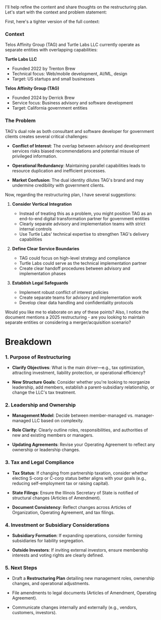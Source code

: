I'll help refine the content and share thoughts on the restructuring plan. Let's start with the context and problem statement:

First, here's a tighter version of the full context:

### Context
Telos Affinity Group (TAG) and Turtle Labs LLC currently operate as separate entities with overlapping capabilities:

**Turtle Labs LLC**
- Founded 2022 by Trenton Brew
- Technical focus: Web/mobile development, AI/ML, design
- Target: US startups and small businesses

**Telos Affinity Group (TAG)**
- Founded 2024 by Derrick Brew
- Service focus: Business advisory and software development
- Target: California government entities

### The Problem
TAG's dual role as both consultant and software developer for government clients creates several critical challenges:

- **Conflict of Interest**: The overlap between advisory and development services risks biased recommendations and potential misuse of privileged information.

- **Operational Redundancy**: Maintaining parallel capabilities leads to resource duplication and inefficient processes.

- **Market Confusion**: The dual identity dilutes TAG's brand and may undermine credibility with government clients.

Now, regarding the restructuring plan, I have several suggestions:

1. **Consider Vertical Integration**
   - Instead of treating this as a problem, you might position TAG as an end-to-end digital transformation partner for government entities
   - Clearly separate advisory and implementation teams with strict internal controls
   - Use Turtle Labs' technical expertise to strengthen TAG's delivery capabilities

2. **Define Clear Service Boundaries**
   - TAG could focus on high-level strategy and compliance
   - Turtle Labs could serve as the technical implementation partner
   - Create clear handoff procedures between advisory and implementation phases

3. **Establish Legal Safeguards**
   - Implement robust conflict of interest policies
   - Create separate teams for advisory and implementation work
   - Develop clear data handling and confidentiality protocols

Would you like me to elaborate on any of these points? Also, I notice the document mentions a 2025 restructuring - are you looking to maintain separate entities or considering a merger/acquisition scenario?

# Breakdown

### 1. Purpose of Restructuring

- **Clarify Objectives**: What is the main driver—e.g., tax optimization, attracting investment, liability protection, or operational efficiency?
    >
    >
- **New Structure Goals**: Consider whether you're looking to reorganize leadership, add members, establish a parent-subsidiary relationship, or change the LLC's tax treatment.
    >
    >

### 2. Leadership and Ownership

- **Management Model**: Decide between member-managed vs. manager-managed LLC based on complexity.
    >
    >
- **Role Clarity**: Clearly outline roles, responsibilities, and authorities of new and existing members or managers.
    >
    >
- **Updating Agreements**: Revise your Operating Agreement to reflect any ownership or leadership changes.
    >
    >

### 3. Tax and Legal Compliance

- **Tax Status**: If changing from partnership taxation, consider whether electing S-corp or C-corp status better aligns with your goals (e.g., reducing self-employment tax or raising capital).
    >
    >
- **State Filings**: Ensure the Illinois Secretary of State is notified of structural changes (Articles of Amendment).
    >
    >
- **Document Consistency**: Reflect changes across Articles of Organization, Operating Agreement, and tax filings.
    >
    >

### 4. Investment or Subsidiary Considerations

- **Subsidiary Formation**: If expanding operations, consider forming subsidiaries for liability segregation.
    >
    >
- **Outside Investors**: If inviting external investors, ensure membership interests and voting rights are clearly defined.
    >
    >

### 5. Next Steps

- Draft a **Restructuring Plan** detailing new management roles, ownership changes, and operational adjustments.
    >
    >
- File amendments to legal documents (Articles of Amendment, Operating Agreement).
    >
    >
- Communicate changes internally and externally (e.g., vendors, customers, investors).
    >
    >
